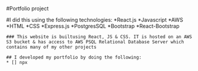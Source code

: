 #Portfolio project

#I did this using the following technologies:
    *React.js
    *Javascript
    *AWS
    *HTML
    *CSS
    *Express.js
    *PostgresSQL
    *Bootstrap
    *React-Bootstrap

    ### This website is builtusing React, JS & CSS. IT is hosted on an AWS S3 bucket & has access to AWS PSQL Relational Database Server which contains many of my other projects

    ## I developed my portfolio by doing the following:
    * [] npx

